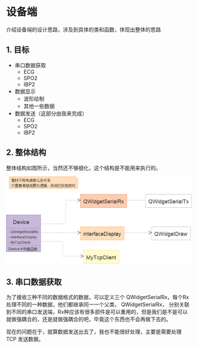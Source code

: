 # 设备端

介绍设备端的设计思路，涉及到具体的类和函数，体现出整体的思路

## 1. 目标

+ 串口数据获取
  + ECG
  + SPO2
  + IBP2
+ 数据显示
  + 波形绘制
  + 其他一些数据
+ 数据发送（这部分由我来完成）
  + ECG
  + SPO2
  + IBP2

## 2. 整体结构

整体结构如图所示，当然还不够细化，这个结构是不能用来执行的。

![image-20200727173813098](设备端/image-20200727173813098.png)

## 3. 串口数据获取

为了接收三种不同的数据格式的数据，可以定义三个 QWidgetSerialRx，每个Rx处理不同的一种数据，他们都继承同一一个父类， QWidgetSerialRx， 分别关联到不同的串口发送端，Rx种应该有很多部件是可以重用的，但是我们是不是可以就做强耦合的，还是就做强耦合的吧，毕竟这个东西也不会再做下去的。

现在的问题在于，就算数据发送出去了，我也不能很好处理，主要是需要处理 TCP 发送数据。